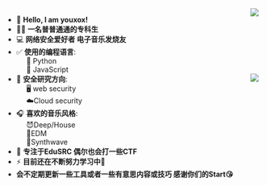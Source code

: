 <img align="right" src="https://github-readme-stats.vercel.app/api?username=youxox&show_icons=true&theme=radical&hide_title=true" />

- 👋 **Hello, I am youxox!**
- 🧑‍🎓 **一名普普通通的专科生**
- 💻 **网络安全爱好者 电子音乐发烧友**
- ✅ **使用的编程语言**:</br> &nbsp;&nbsp;&nbsp;&nbsp;&nbsp;🐍 Python</br>  &nbsp;&nbsp;&nbsp;&nbsp;&nbsp;📒 JavaScript
- 🧾 **安全研究方向**: <img align="right" src="https://github-readme-stats.vercel.app/api/top-langs/?username=youxox&theme=radical" /></br> &nbsp;&nbsp;&nbsp;&nbsp;&nbsp;🖥️ web security</br> &nbsp;&nbsp;&nbsp;&nbsp;&nbsp;☁️Cloud security
- 🎧 **喜欢的音乐风格**: </br> &nbsp;&nbsp;&nbsp;&nbsp;&nbsp;😈Deep/House</br> &nbsp;&nbsp;&nbsp;&nbsp;&nbsp;👾EDM</br> &nbsp;&nbsp;&nbsp;&nbsp;&nbsp;👻Synthwave</br>
- 🧊 **专注于EduSRC 偶尔也会打一些CTF**
- ⚡ **目前还在不断努力学习中**💪
- **会不定期更新一些工具或者一些有意思内容或技巧 感谢你们的Start😘**</br>

<!---
youxox/youxox is a ✨ special ✨ repository because its `README.md` (this file) appears on your GitHub profile.
You can click the Preview link to take a look at your changes.
--->

